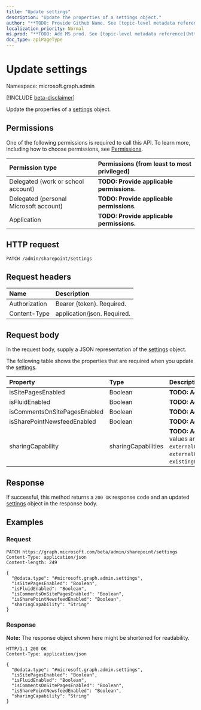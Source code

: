 ```yaml
---
title: "Update settings"
description: "Update the properties of a settings object."
author: "**TODO: Provide Github Name. See [topic-level metadata reference](https://msgo.azurewebsites.net/add/document/guidelines/metadata.html#topic-level-metadata)**"
localization_priority: Normal
ms.prod: "**TODO: Add MS prod. See [topic-level metadata reference](https://msgo.azurewebsites.net/add/document/guidelines/metadata.html#topic-level-metadata)**"
doc_type: apiPageType
---
```


# Update settings
Namespace: microsoft.graph.admin

[!INCLUDE [beta-disclaimer](../../includes/beta-disclaimer.md)]

Update the properties of a [settings](../resources/admin-settings.md) object.

## Permissions
One of the following permissions is required to call this API. To learn more, including how to choose permissions, see [Permissions](/graph/permissions-reference).

|Permission type|Permissions (from least to most privileged)|
|:---|:---|
|Delegated (work or school account)|**TODO: Provide applicable permissions.**|
|Delegated (personal Microsoft account)|**TODO: Provide applicable permissions.**|
|Application|**TODO: Provide applicable permissions.**|

## HTTP request

<!-- {
  "blockType": "ignored"
}
-->
``` http
PATCH /admin/sharepoint/settings
```

## Request headers
|Name|Description|
|:---|:---|
|Authorization|Bearer {token}. Required.|
|Content-Type|application/json. Required.|

## Request body
In the request body, supply a JSON representation of the [settings](../resources/admin-settings.md) object.

The following table shows the properties that are required when you update the [settings](../resources/admin-settings.md).

|Property|Type|Description|
|:---|:---|:---|
|isSitePagesEnabled|Boolean|**TODO: Add Description**|
|isFluidEnabled|Boolean|**TODO: Add Description**|
|isCommentsOnSitePagesEnabled|Boolean|**TODO: Add Description**|
|isSharePointNewsfeedEnabled|Boolean|**TODO: Add Description**|
|sharingCapability|sharingCapabilities|**TODO: Add Description**. Possible values are: `disabled`, `externalUserSharingOnly`, `externalUserAndGuestSharing`, `existingExternalUserSharingOnly`.|



## Response

If successful, this method returns a `200 OK` response code and an updated [settings](../resources/admin-settings.md) object in the response body.

## Examples

### Request
<!-- {
  "blockType": "request",
  "name": "update_settings"
}
-->
``` http
PATCH https://graph.microsoft.com/beta/admin/sharepoint/settings
Content-Type: application/json
Content-length: 249

{
  "@odata.type": "#microsoft.graph.admin.settings",
  "isSitePagesEnabled": "Boolean",
  "isFluidEnabled": "Boolean",
  "isCommentsOnSitePagesEnabled": "Boolean",
  "isSharePointNewsfeedEnabled": "Boolean",
  "sharingCapability": "String"
}
```


### Response
**Note:** The response object shown here might be shortened for readability.
<!-- {
  "blockType": "response",
  "truncated": true
}
-->
``` http
HTTP/1.1 200 OK
Content-Type: application/json

{
  "@odata.type": "#microsoft.graph.admin.settings",
  "isSitePagesEnabled": "Boolean",
  "isFluidEnabled": "Boolean",
  "isCommentsOnSitePagesEnabled": "Boolean",
  "isSharePointNewsfeedEnabled": "Boolean",
  "sharingCapability": "String"
}
```

